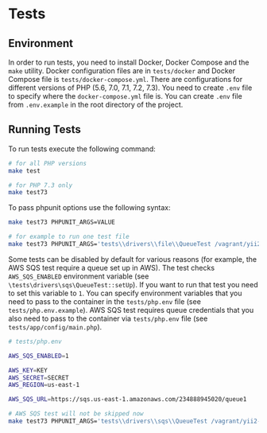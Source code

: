 Tests
=====

Environment
-----------

In order to run tests, you need to install Docker, Docker Compose and the `make` utility. Docker configuration files are 
in `tests/docker` and Docker Compose file is `tests/docker-compose.yml`. There are configurations for different versions 
of PHP (5.6, 7.0, 7.1, 7.2, 7.3). You need to create `.env` file to specify where the `docker-compose.yml` file is. You 
can create `.env` file from `.env.example` in the root directory of the project.

Running Tests
-------------

To run tests execute the following command:

```bash
# for all PHP versions
make test

# for PHP 7.3 only
make test73
```

To pass phpunit options use the following syntax:
```bash
make test73 PHPUNIT_ARGS=VALUE

# for example to run one test file
make test73 PHPUNIT_ARGS='tests\\drivers\\file\\QueueTest /vagrant/yii2-queue/tests/drivers/file/QueueTest.php'
```

Some tests can be disabled by default for various reasons (for example, the AWS SQS test require a queue set up in AWS).
The test checks `AWS_SQS_ENABLED` environment variable (see `\tests\drivers\sqs\QueueTest::setUp`). If you want to 
run that test you need to set this variable to `1`. You can specify environment variables that you need to pass to 
the container in the `tests/php.env` file (see `tests/php.env.example`). AWS SQS test requires queue credentials that you also 
need to pass to the container via `tests/php.env` file (see `tests/app/config/main.php`).

```bash
# tests/php.env

AWS_SQS_ENABLED=1

AWS_KEY=KEY
AWS_SECRET=SECRET
AWS_REGION=us-east-1

AWS_SQS_URL=https://sqs.us-east-1.amazonaws.com/234888945020/queue1
```

```bash
# AWS SQS test will not be skipped now
make test73 PHPUNIT_ARGS='tests\\drivers\\sqs\\QueueTest /vagrant/yii2-queue/tests/drivers/sqs/QueueTest.php'
```

